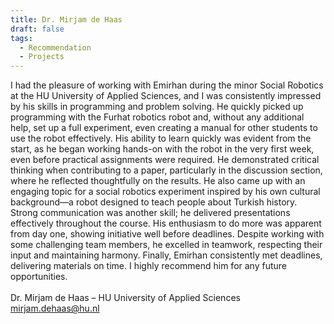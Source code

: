 ```yaml
---
title: Dr. Mirjam de Haas
draft: false
tags:
  - Recommendation
  - Projects
---
```

I had the pleasure of working with Emirhan during the minor Social Robotics at the HU University of Applied Sciences, and I was consistently impressed by his skills in programming and problem solving. He quickly picked up programming with the Furhat robotics robot and, without any additional help, set up a full experiment, even creating a manual for other students to use the robot effectively. His ability to learn quickly was evident from the start, as he began working hands-on with the robot in the very first week, even before practical assignments were required. He demonstrated critical thinking when contributing to a paper, particularly in the discussion section, where he reflected thoughtfully on the results. He also came up with an engaging topic for a social robotics experiment inspired by his own cultural background—a robot designed to teach people about Turkish history. Strong communication was another skill; he delivered presentations effectively throughout the course. His enthusiasm to do more was apparent from day one, showing initiative well before deadlines. Despite working with some challenging team members, he excelled in teamwork, respecting their input and maintaining harmony. Finally, Emirhan consistently met deadlines, delivering materials on time. I highly recommend him for any future opportunities. 
<br><br>
Dr. Mirjam de Haas – HU University of Applied Sciences
<br>
mirjam.dehaas@hu.nl